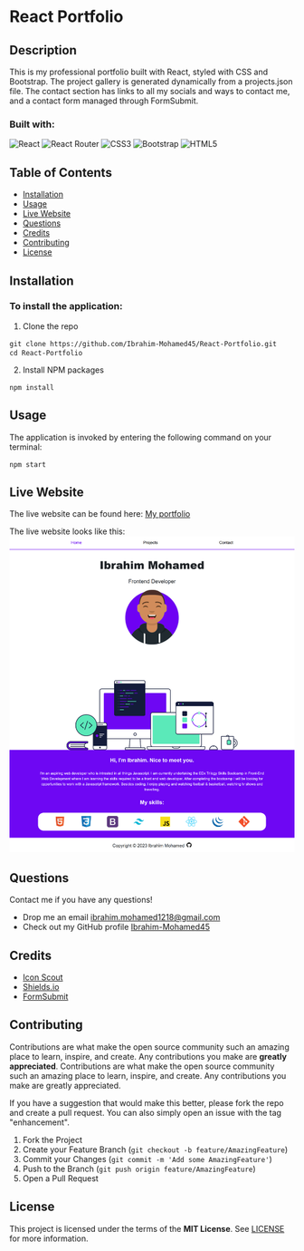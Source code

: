 # React Portfolio

## Description

This is my professional portfolio built with React, styled with CSS and Bootstrap. The project gallery is generated dynamically from a projects.json file. The contact section has links to all my socials and ways to contact me, and a contact form managed through FormSubmit.

### Built with:
![React](https://img.shields.io/badge/react-%2320232a.svg?style=for-the-badge&logo=react&logoColor=%2361DAFB)
![React Router](https://img.shields.io/badge/React_Router-CA4245?style=for-the-badge&logo=react-router&logoColor=white)
![CSS3](https://img.shields.io/badge/css3-%231572B6.svg?style=for-the-badge&logo=css3&logoColor=white)
![Bootstrap](https://img.shields.io/badge/bootstrap-%23563D7C.svg?style=for-the-badge&logo=bootstrap&logoColor=white)
![HTML5](https://img.shields.io/badge/html5-%23E34F26.svg?style=for-the-badge&logo=html5&logoColor=white)

## Table of Contents
- [Installation](#Installation)
- [Usage](#Usage)
- [Live Website](#Live-Website)
- [Questions](#Questions)
- [Credits](#Credits)
- [Contributing](#Contributing)
- [License](#License)

## Installation
### To install the application:
1. Clone the repo
```
git clone https://github.com/Ibrahim-Mohamed45/React-Portfolio.git
cd React-Portfolio
```
2. Install NPM packages
```
npm install
```

## Usage
The application is invoked by entering the following command on your terminal:
```
npm start
```

## Live Website

The live website can be found here: <a href="https://ibrahim-mohamed45.github.io/React-Portfolio/" target="_blank"> My portfolio</a>


The live website looks like this:
<img src="public\My-Portfolio-ss.png" alt="Image of what the website should look like.">

## Questions
Contact me if you have any questions!
- Drop me an email [ibrahim.mohamed1218@gmail.com](mailto:ibrahim.mohamed1218@gmail.com)
- Check out my GitHub profile [Ibrahim-Mohamed45](https://github.com/Ibrahim-Mohamed45)

## Credits
- <a href="https://iconscout.com/icons" target="_blank"> Icon Scout</a>
- <a href="https://shields.io/" target="_blank"> Shields.io</a>
- <a href="https://formsubmit.co/" target="_blank"> FormSubmit</a>

## Contributing
Contributions are what make the open source community such an amazing place to learn, inspire, and create. Any contributions you make are **greatly appreciated**.
Contributions are what make the open source community such an amazing place to learn, inspire, and create. Any contributions you make are greatly appreciated.

If you have a suggestion that would make this better, please fork the repo and create a pull request. You can also simply open an issue with the tag "enhancement".

1. Fork the Project
2. Create your Feature Branch (```git checkout -b feature/AmazingFeature```)
3. Commit your Changes (```git commit -m 'Add some AmazingFeature'```)
4. Push to the Branch (```git push origin feature/AmazingFeature```)
5. Open a Pull Request

## License
This project is licensed under the terms of the **MIT License**. See [LICENSE](LICENSE) for more information.
